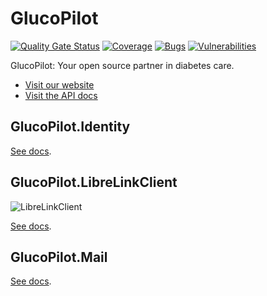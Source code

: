 # GlucoPilot
[![Quality Gate Status](https://sonarcloud.io/api/project_badges/measure?project=glucopilot_GlucoPilot&metric=alert_status)](https://sonarcloud.io/summary/new_code?id=glucopilot_GlucoPilot)
[![Coverage](https://sonarcloud.io/api/project_badges/measure?project=glucopilot_GlucoPilot&metric=coverage)](https://sonarcloud.io/summary/new_code?id=glucopilot_GlucoPilot)
[![Bugs](https://sonarcloud.io/api/project_badges/measure?project=glucopilot_GlucoPilot&metric=bugs)](https://sonarcloud.io/summary/new_code?id=glucopilot_GlucoPilot)
[![Vulnerabilities](https://sonarcloud.io/api/project_badges/measure?project=glucopilot_GlucoPilot&metric=vulnerabilities)](https://sonarcloud.io/summary/new_code?id=glucopilot_GlucoPilot)

GlucoPilot: Your open source partner in diabetes care.

- [Visit our website](https://www.glucopilot.co.uk)
- [Visit the API docs](https://docs.glucopilot.co.uk)

## GlucoPilot.Identity
[See docs](./src/GlucoPilot.Identity/README.md).

## GlucoPilot.LibreLinkClient
![LibreLinkClient](https://img.shields.io/nuget/vpre/GlucoPilot.LibreLinkClient)

[See docs](./src/GlucoPilot.LibreLinkClient/README.md).

## GlucoPilot.Mail
[See docs](./src/GlucoPilot.Mail/README.md).
